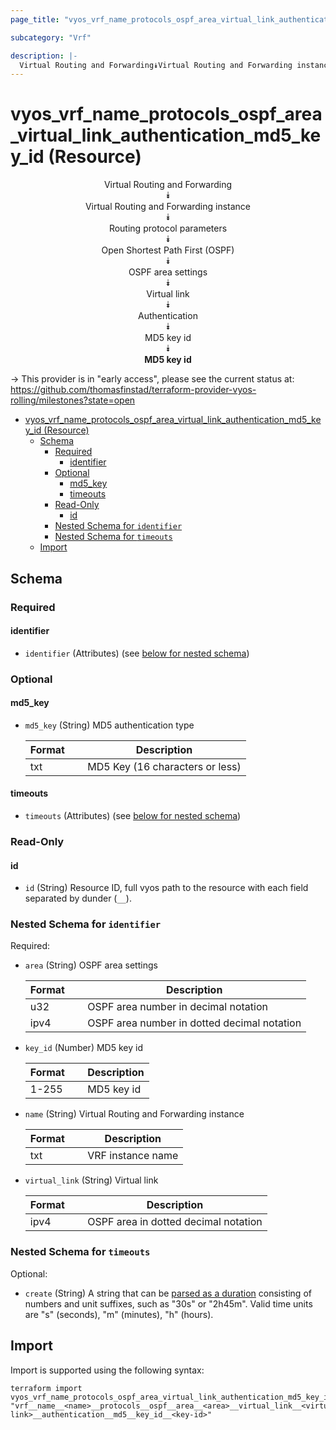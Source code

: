 ```yaml
---
page_title: "vyos_vrf_name_protocols_ospf_area_virtual_link_authentication_md5_key_id Resource - vyos"

subcategory: "Vrf"

description: |-
  Virtual Routing and Forwarding⯯Virtual Routing and Forwarding instance⯯Routing protocol parameters⯯Open Shortest Path First (OSPF)⯯OSPF area settings⯯Virtual link⯯Authentication⯯MD5 key id⯯MD5 key id
---
```


# vyos_vrf_name_protocols_ospf_area_virtual_link_authentication_md5_key_id (Resource)
<center>


Virtual Routing and Forwarding  
⯯  
Virtual Routing and Forwarding instance  
⯯  
Routing protocol parameters  
⯯  
Open Shortest Path First (OSPF)  
⯯  
OSPF area settings  
⯯  
Virtual link  
⯯  
Authentication  
⯯  
MD5 key id  
⯯  
**MD5 key id**


</center>

-> This provider is in "early access", please see the current status at: https://github.com/thomasfinstad/terraform-provider-vyos-rolling/milestones?state=open

<!--TOC-->

- [vyos_vrf_name_protocols_ospf_area_virtual_link_authentication_md5_key_id (Resource)](#vyos_vrf_name_protocols_ospf_area_virtual_link_authentication_md5_key_id-resource)
  - [Schema](#schema)
    - [Required](#required)
      - [identifier](#identifier)
    - [Optional](#optional)
      - [md5_key](#md5_key)
      - [timeouts](#timeouts)
    - [Read-Only](#read-only)
      - [id](#id)
    - [Nested Schema for `identifier`](#nested-schema-for-identifier)
    - [Nested Schema for `timeouts`](#nested-schema-for-timeouts)
  - [Import](#import)

<!--TOC-->

<!-- schema generated by tfplugindocs -->
## Schema

### Required

#### identifier
- `identifier` (Attributes) (see [below for nested schema](#nestedatt--identifier))

### Optional

#### md5_key
- `md5_key` (String) MD5 authentication type

    |  Format  &emsp;|  Description                      |
    |----------|-----------------------------------|
    |  txt     &emsp;|  MD5 Key (16 characters or less)  |
#### timeouts
- `timeouts` (Attributes) (see [below for nested schema](#nestedatt--timeouts))

### Read-Only

#### id
- `id` (String) Resource ID, full vyos path to the resource with each field separated by dunder (`__`).

<a id="nestedatt--identifier"></a>
### Nested Schema for `identifier`

Required:

- `area` (String) OSPF area settings

    |  Format  &emsp;|  Description                                  |
    |----------|-----------------------------------------------|
    |  u32     &emsp;|  OSPF area number in decimal notation         |
    |  ipv4    &emsp;|  OSPF area number in dotted decimal notation  |
- `key_id` (Number) MD5 key id

    |  Format  &emsp;|  Description  |
    |----------|---------------|
    |  1-255   &emsp;|  MD5 key id   |
- `name` (String) Virtual Routing and Forwarding instance

    |  Format  &emsp;|  Description        |
    |----------|---------------------|
    |  txt     &emsp;|  VRF instance name  |
- `virtual_link` (String) Virtual link

    |  Format  &emsp;|  Description                           |
    |----------|----------------------------------------|
    |  ipv4    &emsp;|  OSPF area in dotted decimal notation  |


<a id="nestedatt--timeouts"></a>
### Nested Schema for `timeouts`

Optional:

- `create` (String) A string that can be [parsed as a duration](https://pkg.go.dev/time#ParseDuration) consisting of numbers and unit suffixes, such as &#34;30s&#34; or &#34;2h45m&#34;. Valid time units are &#34;s&#34; (seconds), &#34;m&#34; (minutes), &#34;h&#34; (hours).

## Import

Import is supported using the following syntax:

```shell
terraform import vyos_vrf_name_protocols_ospf_area_virtual_link_authentication_md5_key_id.example "vrf__name__<name>__protocols__ospf__area__<area>__virtual_link__<virtual-link>__authentication__md5__key_id__<key-id>"
```
